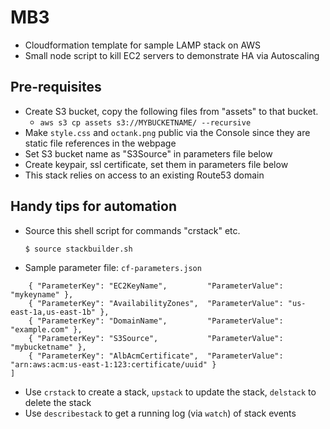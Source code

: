 # MB3

* Cloudformation template for sample LAMP stack on AWS
* Small node script to kill EC2 servers to demonstrate HA via Autoscaling

## Pre-requisites

* Create S3 bucket, copy the following files from "assets" to that bucket.
  * ```aws s3 cp assets s3://MYBUCKETNAME/ --recursive```
* Make ```style.css``` and ```octank.png``` public via the Console since they are static file references in the webpage
* Set S3 bucket name as "S3Source" in parameters file below
* Create keypair, ssl certificate, set them in parameters file below  
* This stack relies on access to an existing Route53 domain

## Handy tips for automation

* Source this shell script for commands "crstack" etc.

  ```$ source stackbuilder.sh```

* Sample parameter file: ```cf-parameters.json```

```[
    { "ParameterKey": "EC2KeyName",         "ParameterValue": "mykeyname" },
    { "ParameterKey": "AvailabilityZones",  "ParameterValue": "us-east-1a,us-east-1b" },
    { "ParameterKey": "DomainName",         "ParameterValue": "example.com" },
    { "ParameterKey": "S3Source",           "ParameterValue": "mybucketname" },
    { "ParameterKey": "AlbAcmCertificate",  "ParameterValue": "arn:aws:acm:us-east-1:123:certificate/uuid" }
]
```

* Use ```crstack``` to create a stack, ```upstack``` to update the stack, ```delstack``` to delete the stack
* Use ```describestack``` to get a running log (via ```watch```) of stack events
